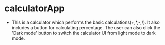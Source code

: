 # calculatorApp
 * This is a calculator which performs the basic calculations(+,*,-,/). It also includes a button for calculating percentage. The user can also click the 'Dark mode' button to switch the calculator UI from light mode to dark mode.
